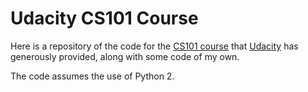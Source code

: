 # Udacity CS101 Course

Here is a repository of the code for the [CS101 course](https://www.udacity.com/course/cs101) that [Udacity](https://www.udacity.com/) has generously provided, along with some code of my own.

The code assumes the use of Python 2.
